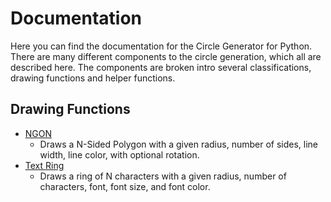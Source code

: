 # Documentation
Here you can find the documentation for the Circle Generator for Python. There are many different components to the circle generation, which all are described here. The components are broken intro several classifications, drawing functions and helper functions.

## Drawing Functions
* [NGON](https://github.com/jzaunegger/ACG-Python/)
  * Draws a N-Sided Polygon with a given radius, number of sides, line width, line color, with optional rotation.
* [Text Ring]()
  * Draws a ring of N characters with a given radius, number of characters, font, font size, and font color.